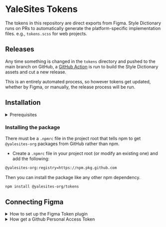 # YaleSites Tokens

The tokens in this repository are direct exports from Figma. Style Dictionary runs on PRs to automatically generate the platform-specific implementation files. e.g., `tokens.scss` for web projects.

## Releases

Any time something is changed in the `tokens` directory and pushed to the main branch on GitHub, a [GitHub Action](.github/workflows/generate-tokens-on-input.yml) is run to build the Style Dictionary assets and cut a new release.

This is an entirely automated process, so however tokens get updated, whether by Figma, or manually, the release process will be run.

## Installation

<details><summary>Prerequisites</summary>

Each environment that needs to pull @yalesites-org packages from GitHub needs to be authenticated using a "Personal Access Token". This only needs to be done once per-environment.

- Go to `https://github.com/settings/tokens/new`
  - In the "Note" field add something like "YaleSites GitHub Packages"
  - Choose an expiration value
  - Check the box for "write:packages" (this will automatically check all of the "repo" boxes as well)
  - Click "Generate token"
- In your terminal initiate the authentication process by typing `npm login --scope=@yalesites-org --registry=https://npm.pkg.github.com`
- Provide in your credentials
  - Username is your GitHub username (all lower case)
  - Password is the token you just created
  - Email is your public email address
- Done!

</details>

### Installing the package

There must be a `.npmrc` file in the project root that tells npm to get `@yalesites-org` packages from GitHub rather than npm.

- Create a `.npmrc` file in your project root (or modify an existing one) and add the following:

```bash
@yalesites-org:registry=https://npm.pkg.github.com
```

Then you can install the package like any other npm dependency.

```bash
npm install @yalesites-org/tokens
```

## Connecting Figma

<details><summary>How to set up the Figma Token plugin</summary>

1. Install the [Figma Tokens](https://www.figma.com/community/plugin/843461159747178978/Figma-Tokens) plugin.
2. Navigate to the Figma UI Kit and launch the Figma Tokens plugin.
3. Go to Sync and under Token Storage, select GitHub.
4. Click "Add new credentials"
5. For Repository, enter `yalesites-org/tokens`
6. For Default Branch, enter `figma`
7. For File Path, use `tokens/tokens.json`
8. Leave "baseURL" blank.
9. Click Save

</details>

<details><summary>How get a Github Personal Access Token</summary>

1. Go to the [Personal Access Tokens section](https://github.com/settings/tokens) or click on your avatar in the top right, go to Settings > scroll down to Developer Settings > Personal Access Tokens
2. Generate a new Personal Access Token
3. Select the "Repo" for the scope and decide for yourself when that token should expire.
4. Scroll down and click Generate token.
5. Copy the token. You will only see this once!

</details>
